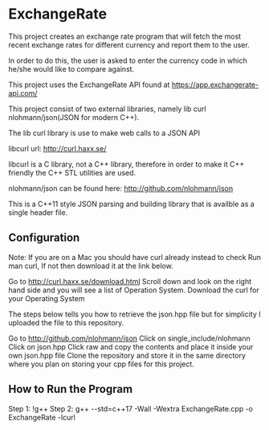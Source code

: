 # ExchangeRate

This project creates an exchange rate program that will fetch the most recent exchange rates for different currency and report them to the user.

In order to do this, the user is asked to enter the currency code in which he/she would like to compare against.

This project uses the ExchangeRate API found at https://app.exchangerate-api.com/

This project consist of two external libraries, namely lib curl  nlohmann/json(JSON for modern C++).

The lib curl library is use to make web calls to a JSON API

libcurl url:
http://curl.haxx.se/

libcurl is a C library, not a C++ library, therefore in order to make it C++ friendly the C++ STL utilities are used.

nlohmann/json can be found here:
http://github.com/nlohmann/json

This is a C++11 style JSON parsing and building library that is availble as a single header file.

Configuration
-------------

Note: If you are on a Mac you should have curl already instead to check Run man curl,
If not then download it at the link below.

Go to http://curl.haxx.se/download.html
Scroll down and look on the right hand side and you will see a list of Operation System.
Download the curl for your Operating System

The steps below tells you how to retrieve the json.hpp file but for simplicity I uploaded the file to this repository.

Go to http://github.com/nlohmann/json
Click on single_include/nlohmann
Click on json.hpp
Click raw and copy the contents and place it inside your own json.hpp file
Clone the repository and store it in the same directory where you plan on storing your cpp files for this project.

How to Run the Program
----------------------
Step 1: !g++
Step 2: g++ --std=c++17 -Wall -Wextra ExchangeRate.cpp -o ExchangeRate -lcurl
